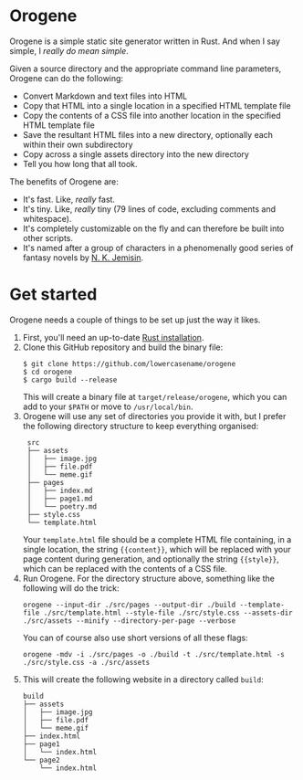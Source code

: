 # Orogene

Orogene is a simple static site generator written in Rust. And when I say simple, I _really do mean simple_.

Given a source directory and the appropriate command line parameters, Orogene can do the following:

- Convert Markdown and text files into HTML
- Copy that HTML into a single location in a specified HTML template file
- Copy the contents of a CSS file into another location in the specified HTML template file
- Save the resultant HTML files into a new directory, optionally each within their own subdirectory
- Copy across a single assets directory into the new directory
- Tell you how long that all took.

The benefits of Orogene are:

- It's fast. Like, _really_ fast.
- It's tiny. Like, _really_ tiny (79 lines of code, excluding comments and whitespace).
- It's completely customizable on the fly and can therefore be built into other scripts.
- It's named after a group of characters in a phenomenally good series of fantasy novels by [N. K. Jemisin](https://en.wikipedia.org/wiki/N._K._Jemisin).

# Get started

Orogene needs a couple of things to be set up just the way it likes.

1. First, you'll need an up-to-date [Rust installation](https://www.rust-lang.org/learn/get-started).
2. Clone this GitHub repository and build the binary file:
   ```
   $ git clone https://github.com/lowercasename/orogene
   $ cd orogene
   $ cargo build --release
   ```
   This will create a binary file at `target/release/orogene`, which you can add to your `$PATH` or move to `/usr/local/bin`.
3. Orogene will use any set of directories you provide it with, but I prefer the following directory structure to keep everything organised:
   ```
    src
    ├── assets
    │   ├── image.jpg
    │   ├── file.pdf
    │   └── meme.gif
    ├── pages
    │   ├── index.md
    │   ├── page1.md
    │   └── poetry.md
    ├── style.css
    └── template.html
   ```
   Your `template.html` file should be a complete HTML file containing, in a single location, the string `{{content}}`, which will be replaced with your page content during generation, and optionally the string `{{style}}`, which can be replaced with the contents of a CSS file.
4. Run Orogene. For the directory structure above, something like the following will do the trick:
   ```
   orogene --input-dir ./src/pages --output-dir ./build --template-file ./src/template.html --style-file ./src/style.css --assets-dir ./src/assets --minify --directory-per-page --verbose
   ```
   You can of course also use short versions of all these flags:
   ```
   orogene -mdv -i ./src/pages -o ./build -t ./src/template.html -s ./src/style.css -a ./src/assets
   ```
5. This will create the following website in a directory called `build`:
    ```
    build
    ├── assets
    │   ├── image.jpg
    │   ├── file.pdf
    │   └── meme.gif
    ├── index.html
    ├── page1
    │   └── index.html
    └── page2
        └── index.html
    ```